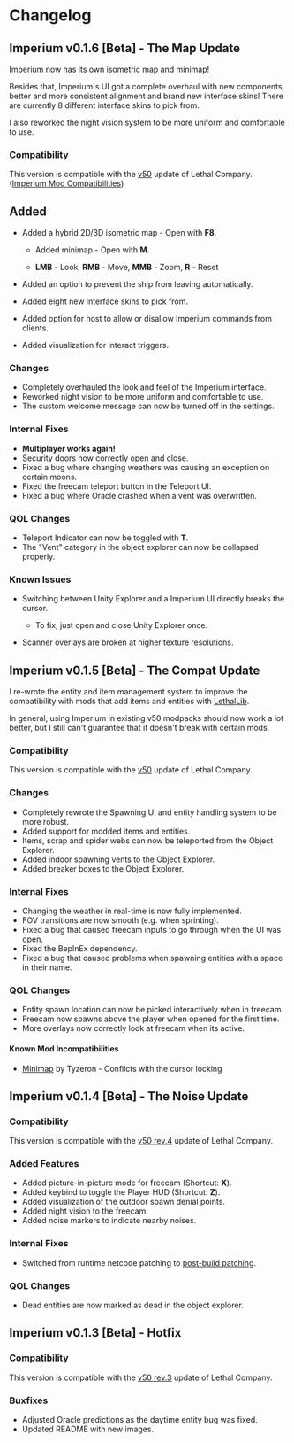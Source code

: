 # Changelog

## Imperium v0.1.6 [Beta] - The Map Update

Imperium now has its own isometric map and minimap!

Besides that, Imperium's UI got a complete overhaul with new components, better and more consistent alignment and brand new interface skins! There are currently 8 different interface skins to pick from.

I also reworked the night vision system to be more uniform and comfortable to use.

### Compatibility

This version is compatible with the [v50](https://steamdb.info/changelist/23181066/) update of Lethal Company. ([Imperium Mod Compatibilities](https://docs.google.com/spreadsheets/d/1DR3VFAv5toT6UEv1PLRXMWODpXgcdFucxhm3qVJAyxA/edit#gid=0))

## Added

- Added a hybrid 2D/3D isometric map - Open with **F8**.

  - Added minimap - Open with **M**.

  - **LMB** - Look, **RMB** - Move, **MMB** - Zoom, **R** - Reset

- Added an option to prevent the ship from leaving automatically.

- Added eight new interface skins to pick from.

- Added option for host to allow or disallow Imperium commands from clients.

- Added visualization for interact triggers.

### Changes

- Completely overhauled the look and feel of the Imperium interface.
- Reworked night vision to be more uniform and comfortable to use.
- The custom welcome message can now be turned off in the settings.

### Internal Fixes

- **Multiplayer works again!**
- Security doors now correctly open and close.
- Fixed a bug where changing weathers was causing an exception on certain moons.
- Fixed the freecam teleport button in the Teleport UI.
- Fixed a bug where Oracle crashed when a vent was overwritten.

### QOL Changes

- Teleport Indicator can now be toggled with **T**.
- The "Vent" category in the object explorer can now be collapsed properly.

### Known Issues
- Switching between Unity Explorer and a Imperium UI directly breaks the cursor.
  - To fix, just open and close Unity Explorer once.

- Scanner overlays are broken at higher texture resolutions.

## Imperium v0.1.5 [Beta] - The Compat Update

I re-wrote the entity and item management system to improve the compatibility with mods that add items and entities with [LethalLib](https://thunderstore.io/c/lethal-company/p/Evaisa/LethalLib/).

In general, using Imperium in existing v50 modpacks should now work a lot better, but I still can't guarantee that it doesn't break with certain mods.

### Compatibility

This version is compatible with the [v50](https://steamdb.info/changelist/23181066/) update of Lethal Company.

### Changes

- Completely rewrote the Spawning UI and entity handling system to be more robust.
- Added support for modded items and entities.
- Items, scrap and spider webs can now be teleported from the Object Explorer.
- Added indoor spawning vents to the Object Explorer.
- Added breaker boxes to the Object Explorer.

### Internal Fixes

- Changing the weather in real-time is now fully implemented.
- FOV transitions are now smooth (e.g. when sprinting).
- Fixed a bug that caused freecam inputs to go through when the UI was open.
- Fixed the BepInEx dependency.
- Fixed a bug that caused problems when spawning entities with a space in their name.

### QOL Changes

- Entity spawn location can now be picked interactively when in freecam.
- Freecam now spawns above the player when opened for the first time.
- More overlays now correctly look at freecam when its active.

#### Known Mod Incompatibilities

- [Minimap](https://thunderstore.io/c/lethal-company/p/Tyzeron/Minimap/) by Tyzeron - Conflicts with the cursor locking

## Imperium v0.1.4 [Beta] - The Noise Update

### Compatibility

This version is compatible with the [v50 rev.4](https://steamdb.info/changelist/23125974/) update of Lethal Company.

### Added Features

- Added picture-in-picture mode for freecam (Shortcut: **X**).
- Added keybind to toggle the Player HUD (Shortcut: **Z**).
- Added visualization of the outdoor spawn denial points.
- Added night vision to the freecam.
- Added noise markers to indicate nearby noises.

### Internal Fixes

- Switched from runtime netcode patching to [post-build patching](https://github.com/EvaisaDev/UnityNetcodePatcher).

### QOL Changes

- Dead entities are now marked as dead in the object explorer.

## Imperium v0.1.3 [Beta] - Hotfix

### Compatibility

This version is compatible with the [v50 rev.3](https://steamdb.info/changelist/23055571/) update of Lethal Company.

### Buxfixes

- Adjusted Oracle predictions as the daytime entity bug was fixed.
- Updated README with new images.